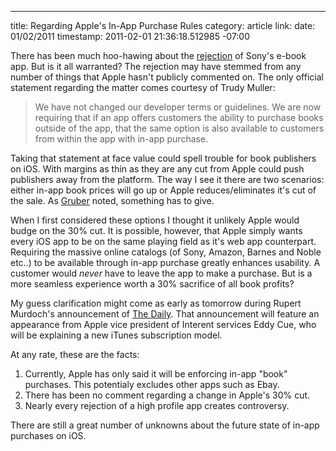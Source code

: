 --- 
title: Regarding Apple's In-App Purchase Rules
category: article
link: 
date: 01/02/2011
timestamp: 2011-02-01 21:36:18.512985 -07:00

There has been much hoo-hawing about the [rejection](http://www.nytimes.com/2011/02/02/technology/02apple.html) of Sony's e-book app. But is it all warranted? The rejection may have stemmed from any number of things that Apple hasn't publicly commented on. The only official statement regarding the matter comes courtesy of Trudy Muller:

>We have not changed our developer terms or guidelines. We are now requiring that if an app offers customers the ability to purchase books outside of the app, that the same option is also available to customers from within the app with in-app purchase.

Taking that statement at face value could spell trouble for book publishers on iOS. With margins as thin as they are any cut from Apple could push publishers away from the platform. The way I see it there are two scenarios: either in-app book prices will go up or Apple reduces/eliminates it's cut of the sale. As [Gruber](http://daringfireball.net/linked/2011/02/01/dovey-in-app-purchasing) noted, something has to give.

When I first considered these options I thought it unlikely Apple would budge on the 30% cut. It is possible, however, that Apple simply wants every iOS app to be on the same playing field as it's web app counterpart. Requiring the massive online catalogs (of Sony, Amazon, Barnes and Noble etc..) to be available through in-app purchase greatly enhances usability. A customer would *never* have to leave the app to make a purchase. But is a more seamless experience worth a 30% sacrifice of all book profits?

My guess clarification might come as early as tomorrow during Rupert Murdoch's announcement of [The Daily](http://rdd.me/4v0ubzz3). That announcement will feature an appearance from Apple vice president of Interent services Eddy Cue, who will be explaining a new iTunes subscription model.

At any rate, these are the facts:

1. Currently, Apple has only said it will be enforcing in-app "book" purchases. This potentialy excludes other apps such as Ebay.
2. There has been no comment regarding a change in Apple's 30% cut.
3. Nearly every rejection of a high profile app creates controversy.



There are still a great number of unknowns about the future state of in-app purchases on iOS.


